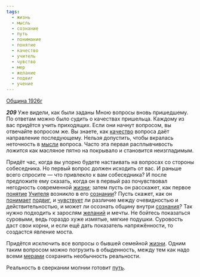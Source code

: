 ```yaml
---
tags:
  - жизнь
  - мысль
  - сознание
  - путь
  - понимание
  - понятие
  - качество
  - учитель
  - чувство
  - мер
  - желание
  - подвиг
  - учение
---
```


[Община 1926г](/agni/1926)

___209___
Уже видели, как были заданы Мною вопросы вновь пришедшему. По ответам можно было судить о качествах пришельца. Каждому из вас придётся учить приходящих. Если они начнут вопросом, вы отвечайте вопросом же. Вы знаете, как [качество](/tag/#качество) вопроса даёт направление последующему. Нельзя допустить, чтобы вкралась неточность в [мысли](/tag/#мысль) вопроса. Часто эта первая расплывчивость ложится как масляное пятно на покрывало и становится неизгладимым.   

Придёт час, когда вы упорно будете настаивать на вопросах со стороны собеседника. Но первый вопрос должен исходить от вас. И раньше всего спросите — что привлекло к вам собеседника? И после предложите ему сказать, когда он в первый раз почувствовал негодность современной [жизни](/tag/#жизнь); затем пусть он расскажет, как первое [понятие](/tag/#понятие) [Учителя](/tag/#учитель) возникло в его [сознании](/tag/#сознание)? Пусть скажет, как он [понимает](/tag/#понимание) [подвиг](/tag/#подвиг), и [чувствует](/tag/#чувство) ли различие между очевидностью и действительностью, и может ли осознать общину внутри [сознания](/tag/#сознание)? Так нужно подходить к зарослям [желаний](/tag/#желание) и мечты. Не бойтесь показаться суровыми, ведь гораздо хуже измятые, мягкие подушки. Суровость даст свои корни, и если ещё дать показатель напряжённости, то создастся явление моста.   

Придётся исключить все вопросы о бывшей семейной [жизни](/tag/#жизнь). Одним таким вопросом можно погрузить в обыденность, между тем как надо всеми [мерами](/tag/#мер) сохранить необычность реальности.   

Реальность в сверкании молнии готовит [путь](/tag/#путь).   

